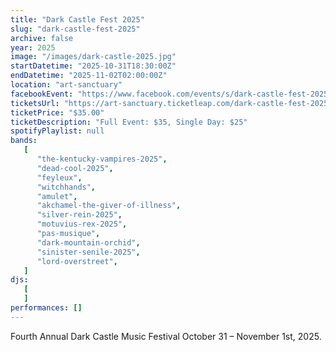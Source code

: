 ```yaml
---
title: "Dark Castle Fest 2025"
slug: "dark-castle-fest-2025"
archive: false
year: 2025
image: "/images/dark-castle-2025.jpg"
startDatetime: "2025-10-31T18:30:00Z"
endDatetime: "2025-11-02T02:00:00Z"
location: "art-sanctuary"
facebookEvent: "https://www.facebook.com/events/s/dark-castle-fest-2025/561629602914420"
ticketsUrl: "https://art-sanctuary.ticketleap.com/dark-castle-fest-2025"
ticketPrice: "$35.00"
ticketDescription: "Full Event: $35, Single Day: $25"
spotifyPlaylist: null
bands:
   [
      "the-kentucky-vampires-2025",
      "dead-cool-2025",
      "feyleux",
      "witchhands",
      "amulet",
      "akchamel-the-giver-of-illness",
      "silver-rein-2025",
      "motuvius-rex-2025",
      "pas-musique",
      "dark-mountain-orchid",
      "sinister-senile-2025",
      "lord-overstreet",
   ]
djs:
   [
   ]
performances: []
---
```


Fourth Annual Dark Castle Music Festival October 31 – November 1st, 2025.
